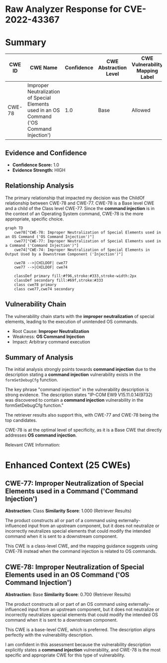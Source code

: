 # Raw Analyzer Response for CVE-2022-43367

# Summary
| CWE ID | CWE Name | Confidence | CWE Abstraction Level | CWE Vulnerability Mapping Label | CWE-Vulnerability Mapping Notes |
|---|---|---|---|---|---|
| CWE-78 | Improper Neutralization of Special Elements used in an OS Command ('OS Command Injection') | 1.0 | Base | Allowed | Primary CWE |

## Evidence and Confidence

*   **Confidence Score:** 1.0
*   **Evidence Strength:** HIGH

## Relationship Analysis
The primary relationship that impacted my decision was the ChildOf relationship between CWE-78 and CWE-77. CWE-78 is a Base level CWE and a child of the Class level CWE-77. Since the **command injection** is in the context of an Operating System command, CWE-78 is the more appropriate, specific choice.

```mermaid
graph TD
    cwe78["CWE-78: Improper Neutralization of Special Elements used in an OS Command ('OS Command Injection')"]
    cwe77["CWE-77: Improper Neutralization of Special Elements used in a Command ('Command Injection')"]
    cwe74["CWE-74: Improper Neutralization of Special Elements in Output Used by a Downstream Component ('Injection')"]

    cwe78 -->|CHILDOF| cwe77
    cwe77 -->|CHILDOF| cwe74

    classDef primary fill:#f96,stroke:#333,stroke-width:2px
    classDef secondary fill:#69f,stroke:#333
    class cwe78 primary
    class cwe77,cwe74 secondary
```

## Vulnerability Chain
The vulnerability chain starts with the **improper neutralization** of special elements, leading to the execution of unintended OS commands.
  - Root Cause: **Improper Neutralization**
  - Weakness: **OS Command Injection**
  - Impact: Arbitrary command execution

## Summary of Analysis
The initial analysis strongly points towards **command injection** due to the description stating a **command injection** vulnerability exists in the `formSetDebugCfg` function.

The key phrase "command injection" in the vulnerability description is strong evidence. The description states "IP-COM EW9 V15.11.0.14(9732) was discovered to contain a **command injection** vulnerability in the formSetDebugCfg function."

The retriever results also support this, with CWE-77 and CWE-78 being the top candidates.

CWE-78 is at the optimal level of specificity, as it is a Base CWE that directly addresses **OS command injection**.

Relevant CWE Information:

# Enhanced Context (25 CWEs)

## CWE-77: Improper Neutralization of Special Elements used in a Command ('Command Injection')
**Abstraction:** Class
**Similarity Score**: 1.000 (Retriever Results)

The product constructs all or part of a command using externally-influenced input from an upstream component, but it does not neutralize or incorrectly neutralizes special elements that could modify the intended command when it is sent to a downstream component.

This CWE is a class-level CWE, and the mapping guidance suggests using CWE-78 instead when the command injection is related to OS commands.

## CWE-78: Improper Neutralization of Special Elements used in an OS Command ('OS Command Injection')
**Abstraction:** Base
**Similarity Score**: 0.700 (Retriever Results)

The product constructs all or part of an OS command using externally-influenced input from an upstream component, but it does not neutralize or incorrectly neutralizes special elements that could modify the intended OS command when it is sent to a downstream component.

This CWE is a base-level CWE, which is preferred. The description aligns perfectly with the vulnerability description.

I am confident in this assessment because the vulnerability description explicitly states a **command injection** vulnerability, and CWE-78 is the most specific and appropriate CWE for this type of vulnerability.